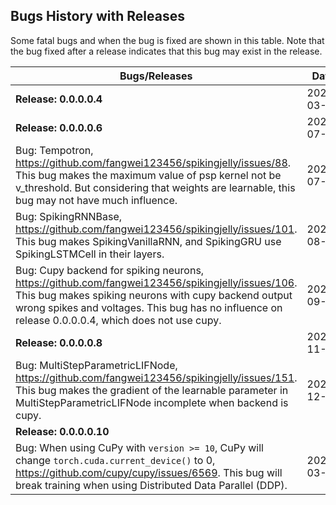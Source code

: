 ## Bugs History with Releases

Some fatal bugs and when the bug is fixed are shown in this table. Note that the bug fixed after a release indicates that this bug may exist in the release.

| Bugs/Releases                                                | Date       |
| ------------------------------------------------------------ | ---------- |
| **Release: 0.0.0.0.4**                                       | 2021-03-25 |
| **Release: 0.0.0.0.6**                                       | 2021-07-03 |
| Bug: Tempotron, https://github.com/fangwei123456/spikingjelly/issues/88. This bug makes the maximum value of  psp kernel not be v_threshold. But considering that weights are learnable, this bug may not have much influence. | 2021-07-17 |
| Bug: SpikingRNNBase, https://github.com/fangwei123456/spikingjelly/issues/101. This bug makes SpikingVanillaRNN, and SpikingGRU use SpikingLSTMCell in their layers. | 2021-08-26 |
| Bug: Cupy backend for spiking neurons, https://github.com/fangwei123456/spikingjelly/issues/106. This bug makes spiking neurons with cupy backend output wrong spikes and voltages. This bug has no influence on release 0.0.0.0.4, which does not use cupy. | 2021-09-16 |
| **Release: 0.0.0.0.8**                                       | 2021-11-21 |
| Bug: MultiStepParametricLIFNode, https://github.com/fangwei123456/spikingjelly/issues/151. This bug makes the gradient of the learnable parameter in MultiStepParametricLIFNode incomplete when backend is cupy. | 2021-12-10 |
| **Release: 0.0.0.0.10**                                      |            |
| Bug: When using CuPy with `version >= 10`, CuPy will change `torch.cuda.current_device()` to 0, https://github.com/cupy/cupy/issues/6569. This bug will break training when using Distributed Data Parallel (DDP). | 2022-03-22 |

